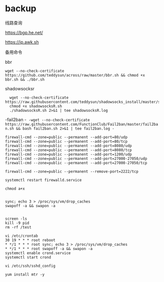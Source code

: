 # backup

线路查询

https://bgp.he.net/

https://ip.awk.sh

备用命令

bbr
```
wget --no-check-certificate https://github.com/teddysun/across/raw/master/bbr.sh && chmod +x bbr.sh && ./bbr.sh
```


shadowsocksr
```
  wget --no-check-certificate https://raw.githubusercontent.com/teddysun/shadowsocks_install/master/shadowsocksR.sh
  chmod +x shadowsocksR.sh
  ./shadowsocksR.sh 2>&1 | tee shadowsocksR.log
```

-fail2ban
-```
-wget --no-check-certificate https://raw.githubusercontent.com/FunctionClub/Fail2ban/master/fail2ban.sh && bash fail2ban.sh 2>&1 | tee fail2ban.log
-```

```
firewall-cmd --zone=public --permanent --add-port=80/udp
firewall-cmd --zone=public --permanent --add-port=80/tcp
firewall-cmd --zone=public --permanent --add-port=8080/udp
firewall-cmd --zone=public --permanent --add-port=8080/tcp
firewall-cmd --zone=public --permanent --add-port=1200/udp
firewall-cmd --zone=public --permanent --add-port=27000-27050/udp
firewall-cmd --zone=public --permanent --add-port=27000-27050/tcp

firewall-cmd --zone=public --permanent --remove-port=2222/tcp

systemctl restart firewalld.service

chmod a+x


sync; echo 3 > /proc/sys/vm/drop_caches
swapoff -a && swapon -a


screen -ls 
kill -9 pid
rm -rf /test

vi /etc/crontab
30 19 * * * root reboot
* */1 * * * root sync; echo 3 > /proc/sys/vm/drop_caches
* */1 * * * root swapoff -a && swapon -a
systemctl enable crond.service
systemctl start crond

vi /etc/ssh/sshd_config  

yum install mtr -y
```
